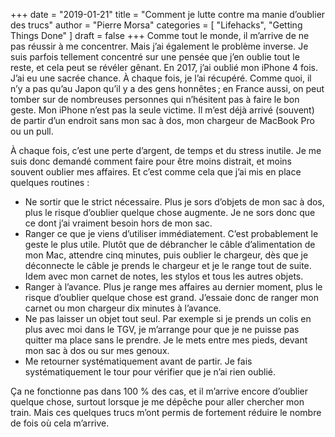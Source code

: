 +++
date        = "2019-01-21"
title       = "Comment je lutte contre ma manie d’oublier des trucs"
author      = "Pierre Morsa"
categories  = [ "Lifehacks", "Getting Things Done" ]
draft       = false
+++
Comme tout le monde, il m’arrive de ne pas réussir à me concentrer. Mais j’ai également le problème inverse. Je suis parfois tellement concentré sur une pensée que j’en oublie tout le reste, et cela peut se révéler gênant. En 2017, j’ai oublié mon iPhone 4 fois. J’ai eu une sacrée chance. À chaque fois, je l’ai récupéré. Comme quoi, il n’y a pas qu’au Japon qu’il y a des gens honnêtes ; en France aussi, on peut tomber sur de nombreuses personnes qui n’hésitent pas à faire le bon geste. Mon iPhone n’est pas la seule victime. Il m’est déjà arrivé (souvent) de partir d’un endroit sans mon sac à dos, mon chargeur de MacBook Pro ou un pull.

À chaque fois, c’est une perte d’argent, de temps et du stress inutile. Je me suis donc demandé comment faire pour être moins distrait, et moins souvent oublier mes affaires. Et c’est comme cela que j’ai mis en place quelques routines :

* Ne sortir que le strict nécessaire. Plus je sors d’objets de mon sac à dos, plus le risque d’oublier quelque chose augmente. Je ne sors donc que ce dont j’ai vraiment besoin hors de mon sac.
* Ranger ce que je viens d’utiliser immédiatement. C’est probablement le geste le plus utile. Plutôt que de débrancher le câble d’alimentation de mon Mac, attendre cinq minutes, puis oublier le chargeur, dès que je déconnecte le câble je prends le chargeur et je le range tout de suite. Idem avec mon carnet de notes, les stylos et tous les autres objets.
* Ranger à l’avance. Plus je range mes affaires au dernier moment, plus le risque d’oublier quelque chose est grand. J’essaie donc de ranger mon carnet ou mon chargeur dix minutes à l’avance. 
* Ne pas laisser un objet tout seul. Par exemple si je prends un colis en plus avec moi dans le TGV, je m’arrange pour que je ne puisse pas quitter ma place sans le prendre. Je le mets entre mes pieds, devant mon sac à dos ou sur mes genoux.
* Me retourner systématiquement avant de partir. Je fais systématiquement le tour pour vérifier que je n’ai rien oublié.

Ça ne fonctionne pas dans 100 % des cas, et il m’arrive encore d’oublier quelque chose, surtout lorsque je me dépêche pour aller chercher mon train. Mais ces quelques trucs m’ont permis de fortement réduire le nombre de fois où cela m’arrive.